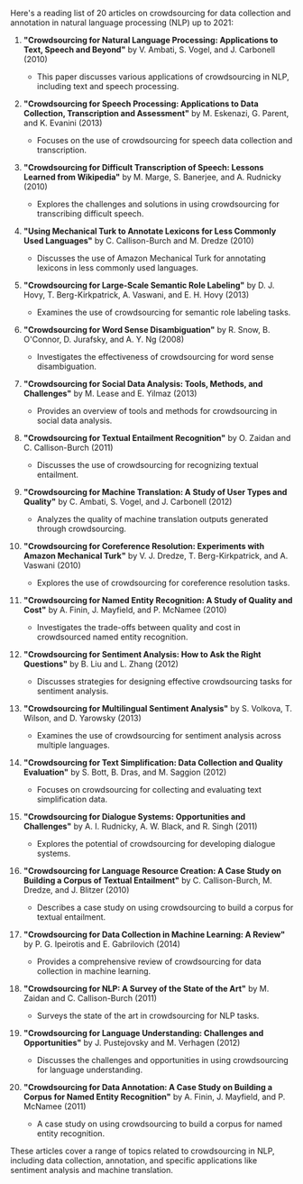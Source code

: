 Here's a reading list of 20 articles on crowdsourcing for data collection and annotation in natural language processing (NLP) up to 2021:

1. **"Crowdsourcing for Natural Language Processing: Applications to Text, Speech and Beyond"** by V. Ambati, S. Vogel, and J. Carbonell (2010)
   - This paper discusses various applications of crowdsourcing in NLP, including text and speech processing.

2. **"Crowdsourcing for Speech Processing: Applications to Data Collection, Transcription and Assessment"** by M. Eskenazi, G. Parent, and K. Evanini (2013)
   - Focuses on the use of crowdsourcing for speech data collection and transcription.

3. **"Crowdsourcing for Difficult Transcription of Speech: Lessons Learned from Wikipedia"** by M. Marge, S. Banerjee, and A. Rudnicky (2010)
   - Explores the challenges and solutions in using crowdsourcing for transcribing difficult speech.

4. **"Using Mechanical Turk to Annotate Lexicons for Less Commonly Used Languages"** by C. Callison-Burch and M. Dredze (2010)
   - Discusses the use of Amazon Mechanical Turk for annotating lexicons in less commonly used languages.

5. **"Crowdsourcing for Large-Scale Semantic Role Labeling"** by D. J. Hovy, T. Berg-Kirkpatrick, A. Vaswani, and E. H. Hovy (2013)
   - Examines the use of crowdsourcing for semantic role labeling tasks.

6. **"Crowdsourcing for Word Sense Disambiguation"** by R. Snow, B. O'Connor, D. Jurafsky, and A. Y. Ng (2008)
   - Investigates the effectiveness of crowdsourcing for word sense disambiguation.

7. **"Crowdsourcing for Social Data Analysis: Tools, Methods, and Challenges"** by M. Lease and E. Yilmaz (2013)
   - Provides an overview of tools and methods for crowdsourcing in social data analysis.

8. **"Crowdsourcing for Textual Entailment Recognition"** by O. Zaidan and C. Callison-Burch (2011)
   - Discusses the use of crowdsourcing for recognizing textual entailment.

9. **"Crowdsourcing for Machine Translation: A Study of User Types and Quality"** by C. Ambati, S. Vogel, and J. Carbonell (2012)
   - Analyzes the quality of machine translation outputs generated through crowdsourcing.

10. **"Crowdsourcing for Coreference Resolution: Experiments with Amazon Mechanical Turk"** by V. J. Dredze, T. Berg-Kirkpatrick, and A. Vaswani (2010)
    - Explores the use of crowdsourcing for coreference resolution tasks.

11. **"Crowdsourcing for Named Entity Recognition: A Study of Quality and Cost"** by A. Finin, J. Mayfield, and P. McNamee (2010)
    - Investigates the trade-offs between quality and cost in crowdsourced named entity recognition.

12. **"Crowdsourcing for Sentiment Analysis: How to Ask the Right Questions"** by B. Liu and L. Zhang (2012)
    - Discusses strategies for designing effective crowdsourcing tasks for sentiment analysis.

13. **"Crowdsourcing for Multilingual Sentiment Analysis"** by S. Volkova, T. Wilson, and D. Yarowsky (2013)
    - Examines the use of crowdsourcing for sentiment analysis across multiple languages.

14. **"Crowdsourcing for Text Simplification: Data Collection and Quality Evaluation"** by S. Bott, B. Dras, and M. Saggion (2012)
    - Focuses on crowdsourcing for collecting and evaluating text simplification data.

15. **"Crowdsourcing for Dialogue Systems: Opportunities and Challenges"** by A. I. Rudnicky, A. W. Black, and R. Singh (2011)
    - Explores the potential of crowdsourcing for developing dialogue systems.

16. **"Crowdsourcing for Language Resource Creation: A Case Study on Building a Corpus of Textual Entailment"** by C. Callison-Burch, M. Dredze, and J. Blitzer (2010)
    - Describes a case study on using crowdsourcing to build a corpus for textual entailment.

17. **"Crowdsourcing for Data Collection in Machine Learning: A Review"** by P. G. Ipeirotis and E. Gabrilovich (2014)
    - Provides a comprehensive review of crowdsourcing for data collection in machine learning.

18. **"Crowdsourcing for NLP: A Survey of the State of the Art"** by M. Zaidan and C. Callison-Burch (2011)
    - Surveys the state of the art in crowdsourcing for NLP tasks.

19. **"Crowdsourcing for Language Understanding: Challenges and Opportunities"** by J. Pustejovsky and M. Verhagen (2012)
    - Discusses the challenges and opportunities in using crowdsourcing for language understanding.

20. **"Crowdsourcing for Data Annotation: A Case Study on Building a Corpus for Named Entity Recognition"** by A. Finin, J. Mayfield, and P. McNamee (2011)
    - A case study on using crowdsourcing to build a corpus for named entity recognition.

These articles cover a range of topics related to crowdsourcing in NLP, including data collection, annotation, and specific applications like sentiment analysis and machine translation.